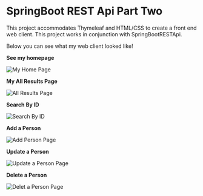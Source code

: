 # **SpringBoot REST Api Part Two**

This project accommodates Thymeleaf and HTML/CSS to create a front end web client. This project works in conjunction with SpringBootRESTApi.

Below you can see what my web client looked like!

**See my homepage**

![My Home Page](https://imgur.com/ARuTZFc.jpeg)

**My All Results Page**

![All Results Page](https://imgur.com/erHSi8V.jpeg)

**Search By ID**

![Search By ID](https://imgur.com/4EZYSDR.jpeg)

**Add a Person**

![Add Person Page](https://imgur.com/XXeBgkZ.jpeg)

**Update a Person**

![Update a Person Page](https://imgur.com/wktsh9B.jpeg)

**Delete a Person**

![Delet a Person Page](https://imgur.com/hEu6Mzk.jpeg)
